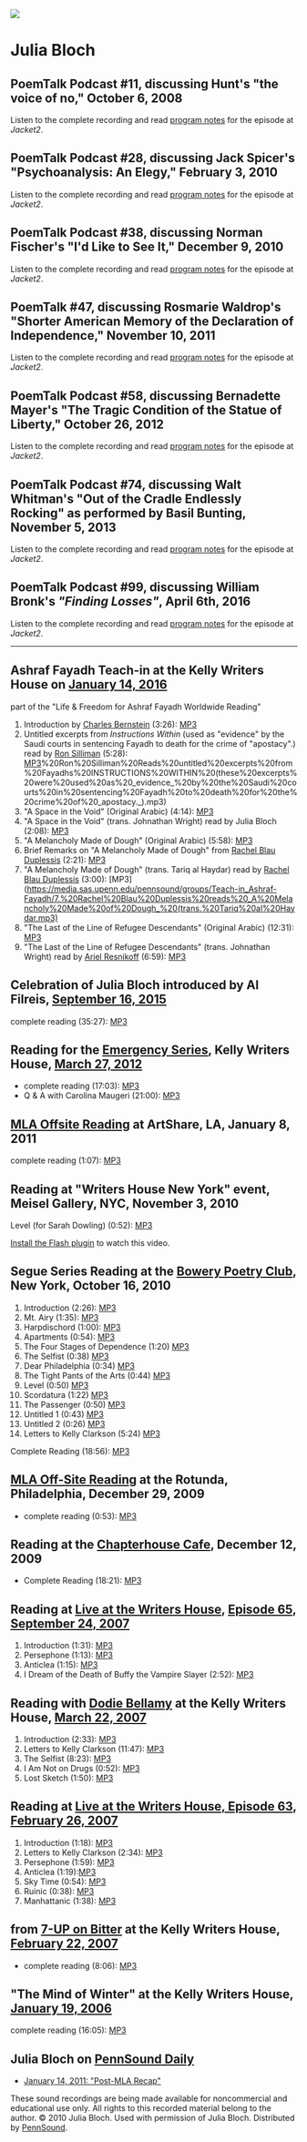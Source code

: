 ![](http://media.sas.upenn.edu/pennsound/misc/Images/Bloch-Julia.jpg)

Julia Bloch
===========

PoemTalk Podcast \#11, discussing Hunt's "the voice of no," October 6, 2008
---------------------------------------------------------------------------

Listen to the complete recording and read [program notes](https://jacket2.org/poemtalk/paddling-ladders-poemtalk-11) for the episode at *Jacket2*.

PoemTalk Podcast \#28, discussing Jack Spicer's "Psychoanalysis: An Elegy," February 3, 2010
--------------------------------------------------------------------------------------------

Listen to the complete recording and read [program notes](https://jacket2.org/poemtalk/mad-cartographer-poemtalk-28) for the episode at *Jacket2*.

PoemTalk Podcast \#38, discussing Norman Fischer's "I'd Like to See It," December 9, 2010
-----------------------------------------------------------------------------------------

Listen to the complete recording and read [program notes](https://jacket2.org/commentary/if-nothing-ever-ended-poemtalk-38) for the episode at *Jacket2*.

PoemTalk \#47, discussing Rosmarie Waldrop's "Shorter American Memory of the Declaration of Independence," November 10, 2011
----------------------------------------------------------------------------------------------------------------------------

Listen to the complete recording and read [program notes](https://jacket2.org/commentary/inalienable-writes-poemtalk-47) for the episode at *Jacket2*.

PoemTalk Podcast \#58, discussing Bernadette Mayer's "The Tragic Condition of the Statue of Liberty," October 26, 2012
----------------------------------------------------------------------------------------------------------------------

Listen to the complete recording and read [program notes](http://jacket2.org/podcasts/tired-poor-huddled-gentrified-poemtalk-58) for the episode at *Jacket2*.

PoemTalk Podcast \#74, discussing Walt Whitman's "Out of the Cradle Endlessly Rocking" as performed by Basil Bunting, November 5, 2013
--------------------------------------------------------------------------------------------------------------------------------------

Listen to the complete recording and read [program notes](https://jacket2.org/podcasts/word-poemtalk-74) for the episode at *Jacket2*.

PoemTalk Podcast \#99, discussing William Bronk's *"Finding Losses"*, April 6th, 2016
-------------------------------------------------------------------------------------

Listen to the complete recording and read [program notes](http://jacket2.org/podcasts/unabettable-bleak-poemtalk-99) for the episode at *Jacket2*.

------------------------------------------------------------------------


Ashraf Fayadh Teach-in at the Kelly Writers House on [January 14, 2016](http://writing.upenn.edu/wh/calendar/0116.php#14)
-------------------------------------------------------------------------------------------------------------------------

part of the "Life & Freedom for Ashraf Fayadh Worldwide Reading"

1.  Introduction by [Charles Bernstein](Bernstein.php) (3:26): [MP3](https://media.sas.upenn.edu/pennsound/groups/Teach-in_Ashraf-Fayadh/1.%20Charles%20Bernstein,%20Introductory%20Remarks.mp3)
2.  Untitled excerpts from *Instructions Within* (used as "evidence" by the Saudi courts in sentencing Fayadh to death for the crime of "apostacy".) read by [Ron Silliman](Silliman.php) (5:28): [MP3](https://media.sas.upenn.edu/pennsound/groups/Teach-in_Ashraf-Fayadh/2)%20Ron%20Silliman%20Reads%20untitled%20excerpts%20from%20Fayadhs%20INSTRUCTIONS%20WITHIN%20(these%20excerpts%20were%20used%20as%20_evidence_%20by%20the%20Saudi%20courts%20in%20sentencing%20Fayadh%20to%20death%20for%20the%20crime%20of%20_apostacy._).mp3)
3.  "A Space in the Void" (Original Arabic) (4:14): [MP3](https://media.sas.upenn.edu/pennsound/groups/Teach-in_Ashraf-Fayadh/3.%20_A%20Space%20in%20the%20Void_%20(Arabic,%20Ashraf%20Fayadh).mp3)
4.  "A Space in the Void" (trans. Johnathan Wright) read by Julia Bloch (2:08): [MP3](https://media.sas.upenn.edu/pennsound/groups/Teach-in_Ashraf-Fayadh/4.%20Julia%20Bloch%20reads%20_A%20Space%20in%20the%20Void_%20(trans.%20Jonathan%20Wright).mp3)
5.  "A Melancholy Made of Dough" (Original Arabic) (5:58): [MP3](https://media.sas.upenn.edu/pennsound/groups/Teach-in_Ashraf-Fayadh/5.%20_A%20Melancholy%20Made%20of%20Dough_%20(Arabic,%20Ashraf%20Fayadh).mp3)
6.  Brief Remarks on "A Melancholy Made of Dough" from [Rachel Blau Duplessis](DuPlessis.php) (2:21): [MP3](https://media.sas.upenn.edu/pennsound/groups/Teach-in_Ashraf-Fayadh/6.%20Rachel%20Blau%20Duplessis,%20brief%20remarks%20on%20_A%20Melancholy%20Made%20of%20Dough_.mp3)
7.  "A Melancholy Made of Dough" (trans. Tariq al Haydar) read by [Rachel Blau Duplessis](DuPlessis.php) (3:00): [MP3](https://media.sas.upenn.edu/pennsound/groups/Teach-in_Ashraf-Fayadh/7.%20Rachel%20Blau%20Duplessis%20reads%20_A%20Melancholy%20Made%20of%20Dough_%20(trans.%20Tariq%20al%20Haydar.mp3)
8.  "The Last of the Line of Refugee Descendants" (Original Arabic) (12:31): [MP3](https://media.sas.upenn.edu/pennsound/groups/Teach-in_Ashraf-Fayadh/8.%20_The%20Last%20of%20the%20Line%20of%20Refugee%20Descendants_%20(Arabic,%20Ashraf%20Fayadh).mp3)
9.  "The Last of the Line of Refugee Descendants" (trans. Johnathan Wright) read by [Ariel Resnikoff](Resnikoff.php) (6:59): [MP3](https://media.sas.upenn.edu/pennsound/groups/Teach-in_Ashraf-Fayadh/9.%20Ariel%20Resnikoff%20reads%20_The%20Last%20of%20the%20Line%20of%20Refugee%20Descendants_%20(trans.%20Jonathan%20Wright).mp3)

Celebration of Julia Bloch introduced by Al Filreis, [September 16, 2015](http://writing.upenn.edu/wh/calendar/0915.php#16)
---------------------------------------------------------------------------------------------------------------------------

complete reading (35:27): [MP3](https://media.sas.upenn.edu/pennsound/authors/Bloch/Bloch-Julia_Celebration_KWH-UPenn_9-16-2015.mp3)


Reading for the [Emergency Series](Emergency.php), Kelly Writers House, [March 27, 2012](http://writing.upenn.edu/wh/calendar/0312.php#27)
------------------------------------------------------------------------------------------------------------------------------------------

-   complete reading (17:03): [MP3](http://media.sas.upenn.edu/pennsound/groups/Emergency-Series/3-27-12/Bloch-Julia_03_Complete-Reading_Emergency-Series_KWH-UPenn_3-27-12.mp3)
-   Q & A with Carolina Maugeri (21:00): [MP3](http://media.sas.upenn.edu/pennsound/groups/Emergency-Series/3-27-12/Maugeri_Bloch_04_Q-And-A_Emergency-Series_KWH-UPenn_3-27-12.mp3)

[MLA Offsite Reading](MLA-Offsite-2011.php) at ArtShare, LA, January 8, 2011
----------------------------------------------------------------------------

complete reading (1:07): [MP3](http://media.sas.upenn.edu/pennsound/groups/MLA-Offsite/2011-LA/MLA-Offsite-2011_49_Julia-Bloch_ArtShare_LA_1-8-11.mp3)


Reading at "Writers House New York" event, Meisel Gallery, NYC, November 3, 2010
--------------------------------------------------------------------------------

Level (for Sarah Dowling) (0:52): [MP3](http://media.sas.upenn.edu/pennsound/authors/Bloch/Bloch-Julia_Level-(for%20Sarah-Dowling)_Meisel-Gallery_11-03-2010.mp3)

[Install the Flash plugin](http://get.adobe.com/flashplayer/) to watch this
video.


Segue Series Reading at the [Bowery Poetry Club](http://www.writing.upenn.edu/pennsound/x/Segue-BPC.php), New York, October 16, 2010
------------------------------------------------------------------------------------------------------------------------------------

1.  Introduction (2:26): [MP3](https://media.sas.upenn.edu/pennsound/authors/Bloch/Segue-BPC_10-16-10/Bloch-Julia_Segue-BPC_Introduction_10-16-10.mp3)
2.  Mt. Airy (1:35): [MP3](https://media.sas.upenn.edu/pennsound/authors/Bloch/Segue-BPC_10-16-10/Bloch-Julia_Segue-BPC_Mt.-Airy_10-16-10.mp3)
3.  Harpdischord (1:00): [MP3](https://media.sas.upenn.edu/pennsound/authors/Bloch/Segue-BPC_10-16-10/Bloch-Julia_Segue-BPC_Harpdischord_10-16-10.mp3)
4.  Apartments (0:54): [MP3](https://media.sas.upenn.edu/pennsound/authors/Bloch/Segue-BPC_10-16-10/Bloch-Julia_Segue-BPC_Apartments_10-16-10.mp3)
5.  The Four Stages of Dependence (1:20) [MP3](https://media.sas.upenn.edu/pennsound/authors/Bloch/Segue-BPC_10-16-10/Bloch-Julia_Segue-BPC_The-Four-Stages-of-Dependence_10-16-10.mp3)
6.  The Selfist (0:38) [MP3](https://media.sas.upenn.edu/pennsound/authors/Bloch/Segue-BPC_10-16-10/Bloch-Julia_Segue-BPC_The-Selfist_10-16-10.mp3)
7.  Dear Philadelphia (0:34) [MP3](https://media.sas.upenn.edu/pennsound/authors/Bloch/Segue-BPC_10-16-10/Bloch-Julia_Segue-BPC_Dear-Philadelphia_10-16-10.mp3)
8.  The Tight Pants of the Arts (0:44) [MP3](https://media.sas.upenn.edu/pennsound/authors/Bloch/Segue-BPC_10-16-10/Bloch-Julia_Segue-BPC_The-Tight-Pants-of-the-Arts_10-16-10.mp3)
9.  Level (0:50) [MP3](https://media.sas.upenn.edu/pennsound/authors/Bloch/Segue-BPC_10-16-10/Bloch-Julia_Segue-BPC_Level_10-16-10.mp3)
10. Scordatura (1:22) [MP3](https://media.sas.upenn.edu/pennsound/authors/Bloch/Segue-BPC_10-16-10/Bloch-Julia_Segue-BPC_Scordatura_10-16-10.mp3)
11. The Passenger (0:50) [MP3](https://media.sas.upenn.edu/pennsound/authors/Bloch/Segue-BPC_10-16-10/Bloch-Julia_Segue-BPC_The-Passenger_10-16-10.mp3)
12. Untitled 1 (0:43) [MP3](https://media.sas.upenn.edu/pennsound/authors/Bloch/Segue-BPC_10-16-10/Bloch-Julia_Segue-BPC_Untitled-1_10-16-10.mp3)
13. Untitled 2 (0:26) [MP3](https://media.sas.upenn.edu/pennsound/authors/Bloch/Segue-BPC_10-16-10/Bloch-Julia_Segue-BPC_Untitled-2_10-16-10.mp3)
14. Letters to Kelly Clarkson (5:24) [MP3](https://media.sas.upenn.edu/pennsound/authors/Bloch/Segue-BPC_10-16-10/Bloch-Julia_Segue-BPC_Letters-to-Kelly-Clarkson_10-16-10.mp3)

Complete Reading (18:56): [MP3](http://media.sas.upenn.edu/pennsound/authors/Bloch/Bloch-Julia_Segue-Series-Reading_BPC_New-York_10-16-10.mp3)


[MLA Off-Site Reading](http://writing.upenn.edu/pennsound/x/MLA-Offsite.php) at the Rotunda, Philadelphia, December 29, 2009
----------------------------------------------------------------------------------------------------------------------------

-   complete reading (0:53): [MP3](http://media.sas.upenn.edu/pennsound/groups/MLA-Offsite/2009_On-Site-and-Off-Site_Philadelphia/MLA-Off-Site/MLA-Off-Site-Reading_54_Julia-Bloch_The-Rotunda_Philadelphia_12-29-09.mp3)


Reading at the [Chapterhouse Cafe](http://writing.upenn.edu/pennsound/x/Chapterhouse.php), December 12, 2009
------------------------------------------------------------------------------------------------------------

-   Complete Reading (18:21): [MP3](http://media.sas.upenn.edu/pennsound/misc/Chapterhouse/Bloch-Julia_01_Complete%20Reading__Chapter-and-Verse_PHL_12-12-09.mp3)

Reading at [Live at the Writers House](http://writing.upenn.edu/wh/involved/series/live/), [Episode 65](http://writing.upenn.edu/wh/involved/series/live/#65), [September 24, 2007](http://writing.upenn.edu/wh/calendar/0907.html#24)
--------------------------------------------------------------------------------------------------------------------------------------------------------------------------------------------------------------------------------------

1.  Introduction (1:31): [MP3](http://media.sas.upenn.edu/LiveKWH/2007/Live_KWH_65/Bloch-Julia_06_Intro_Live-KWH_UPenn_9-24-07.mp3)
2.  Persephone (1:13): [MP3](http://media.sas.upenn.edu/LiveKWH/2007/Live_KWH_65/Bloch-Julia_07_Persephone_Live-KWH_9-24-07.mp3)
3.  Anticlea (1:15): [MP3](http://media.sas.upenn.edu/LiveKWH/2007/Live_KWH_65/Bloch-Julia_08_Anticlea_Live-KWH_UPenn_9-24-07.mp3)
4.  I Dream of the Death of Buffy the Vampire Slayer (2:52): [MP3](http://media.sas.upenn.edu/LiveKWH/2007/Live_KWH_65/Bloch-Julia_09_I-Dream-of-the-Death_Live-KWH_UPenn_9-24-07.mp3)

Reading with [Dodie Bellamy](Bellamy.php) at the Kelly Writers House, [March 22, 2007](http://www.writing.upenn.edu/~wh/calendar/0307.html#22)
----------------------------------------------------------------------------------------------------------------------------------------------

1.  Introduction (2:33): [MP3](http://media.sas.upenn.edu/pennsound/authors/Bloch/Bloch-Julia_01_Introduction_KWH_3-22-07_01.mp3)
2.  Letters to Kelly Clarkson (11:47): [MP3](http://media.sas.upenn.edu/pennsound/authors/Bloch/Bloch-Julia_02_Letters-to-Kelly-Clarkson_KWH_3-22-07.mp3)
3.  The Selfist (8:23): [MP3](http://media.sas.upenn.edu/pennsound/authors/Bloch/Bloch-Julia_03_The-Selfist_3-22-07.mp3)
4.  I Am Not on Drugs (0:52): [MP3](http://media.sas.upenn.edu/pennsound/authors/Bloch/Bloch-Julia_04_I-Am-Not-On-Drugs_3-22-07.mp3)
5.  Lost Sketch (1:50): [MP3](http://media.sas.upenn.edu/pennsound/authors/Bloch/Bloch-Julia_05_Lost-Sketch_KWH_3-22-07.mp3)

Reading at [Live at the Writers House, Episode 63](http://writing.upenn.edu/pennsound/x/LiveEpisode63.html), [February 26, 2007](http://www.writing.upenn.edu/wh/calendar/0207.html#26)
---------------------------------------------------------------------------------------------------------------------------------------------------------------------------------------

1.  Introduction (1:18): [MP3](http://media.sas.upenn.edu/LiveKWH/2007/Live_KWH_63/Bloch-Julia_02_Intro_LiveKWH-63_02-26-07.mp3)
2.  Letters to Kelly Clarkson (2:34): [MP3](http://media.sas.upenn.edu/LiveKWH/2007/Live_KWH_63/Bloch-Julia_03_from-Letters-to-Kelly_LiveKWH-63_02-26-07.mp3)
3.  Persephone (1:59): [MP3](http://media.sas.upenn.edu/LiveKWH/2007/Live_KWH_63/Bloch-Julia_04_Persephone_LiveKWH-63_02-26-07.mp3)
4.  Anticlea (1:19):[MP3](http://media.sas.upenn.edu/LiveKWH/2007/Live_KWH_63/Bloch-Julia_05_Anticlea_LiveKWH-63_02-26-07.mp3)
5.  Sky Time (0:54): [MP3](http://media.sas.upenn.edu/LiveKWH/2007/Live_KWH_63/Bloch-Julia_06_Sky-Time_LiveKWH-63_02-26-07.mp3)
6.  Ruinic (0:38): [MP3](http://media.sas.upenn.edu/LiveKWH/2007/Live_KWH_63/Bloch-Julia_07_Ruinic_LiveKWH-63_02-26-07.mp3)
7.  Manhattanic (1:38): [MP3](http://media.sas.upenn.edu/LiveKWH/2007/Live_KWH_63/Bloch-Julia_08_Manhattanic_LiveKWH-63_02-26-07.mp3)

from [7-UP on Bitter](http://writing.upenn.edu/wh/involved/programs/7-up/) at the Kelly Writers House, [February 22, 2007](http://writing.upenn.edu/wh/calendar/0207.html#22)
-----------------------------------------------------------------------------------------------------------------------------------------------------------------------------

-   complete reading (8:06): [MP3](http://media.sas.upenn.edu/writershouse/7-up-on-Bitter/Bloch-Julia_02_7-Up-On-Bitter_KWH_2-22-07.mp3)

"The Mind of Winter" at the Kelly Writers House, [January 19, 2006](http://www.writing.upenn.edu/~wh/calendar/0106.html#19)
---------------------------------------------------------------------------------------------------------------------------

complete reading (16:05): [MP3](http://media.sas.upenn.edu/writershouse/mow2006/Bloc-Julia_03_Mind-of-Winter_01-19-06.mp3)

  

Julia Bloch on [PennSound Daily](http://writing.upenn.edu/pennsound/daily)
--------------------------------------------------------------------------

-   [January 14, 2011: "Post-MLA Recap"](http://writing.upenn.edu/pennsound/daily/201101.php#14_13:02)

These sound recordings are being made available for noncommercial and
educational use only. All rights to this recorded material belong to the
author. © 2010 Julia Bloch. Used with permission of Julia Bloch. Distributed by [PennSound](../index.html).
